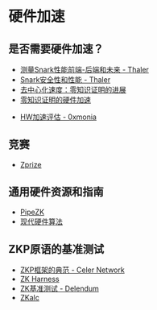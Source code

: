 # 硬件加速

## 是否需要硬件加速？

- [测量Snark性能前端-后端和未来 - Thaler](https://a16zcrypto.com/measuring-snark-performance-frontends-backends-and-the-future/)
- [Snark安全性和性能 - Thaler](https://a16zcrypto.com/snark-security-and-performance/)
- [去中心化速度：零知识证明的进展](https://a16z.com/2022/04/15/zero-knowledge-proofs-hardware-decentralization-innovation/)
- [零知识证明的硬件加速](https://www.paradigm.xyz/2022/04/zk-hardware)
<!-- - [安全计算和硬件加速](https://www.sigarch.org/cryptography-for-secure-computing-a-new-hardware-acceleration-opportunity/) -->
- [HW加速评估 - 0xmonia](https://hackmd.io/@0xMonia/SkQ6-oRz3?utm_source=substack&utm_medium=email)

## 竞赛
<!-- markdown-link-check-disable -->
- [Zprize](https://hackmd.io/KGbmVFoYT2-Og30qjoG3ow#bfb53425-submission)

## 通用硬件资源和指南

- [PipeZK](https://www.microsoft.com/en-us/research/publication/pipezk-accelerating-zero-knowledge-proof-with-a-pipelined-architecture/)
- [现代硬件算法](https://en.algorithmica.org/hpc/)

## ZKP原语的基准测试

- [ZKP框架的典范 - Celer Network](https://blog.celer.network/2023/03/01/the-pantheon-of-zero-knowledge-proof-development-frameworks/)
- [ZK Harness](https://www.zk-bench.org)
- [ZK基准测试 - Delendum](https://github.com/delendum-xyz/zk-benchmarking)
- [ZKalc](https://zka.lc/about)
